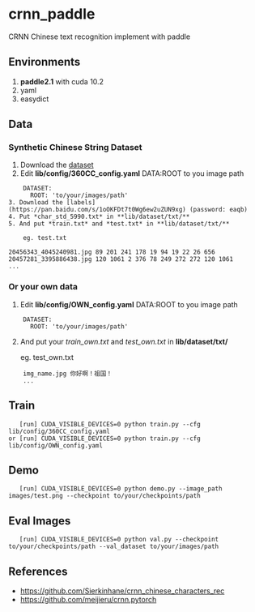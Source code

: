 # crnn_paddle
CRNN Chinese text recognition implement with paddle
## Environments
1. **paddle2.1** with cuda 10.2
2. yaml
3. easydict
## Data
### Synthetic Chinese String Dataset
1. Download the [dataset](https://pan.baidu.com/s/1ufYbnZAZ1q0AlK7yZ08cvQ)
2. Edit **lib/config/360CC_config.yaml** DATA:ROOT to you image path

```angular2html
    DATASET:
      ROOT: 'to/your/images/path'
3. Download the [labels](https://pan.baidu.com/s/1oOKFDt7t0Wg6ew2uZUN9xg) (password: eaqb)
4. Put *char_std_5990.txt* in **lib/dataset/txt/**
5. And put *train.txt* and *test.txt* in **lib/dataset/txt/**

    eg. test.txt
```
    20456343_4045240981.jpg 89 201 241 178 19 94 19 22 26 656
    20457281_3395886438.jpg 120 1061 2 376 78 249 272 272 120 1061
    ...


### Or your own data
1. Edit **lib/config/OWN_config.yaml** DATA:ROOT to you image path
```angular2html
    DATASET:
      ROOT: 'to/your/images/path'
```
2. And put your *train_own.txt* and *test_own.txt* in **lib/dataset/txt/**

    eg. test_own.txt
```
    img_name.jpg 你好啊！祖国！
    ...
```
## Train
```angular2html
   [run] CUDA_VISIBLE_DEVICES=0 python train.py --cfg lib/config/360CC_config.yaml
or [run] CUDA_VISIBLE_DEVICES=0 python train.py --cfg lib/config/OWN_config.yaml
```

## Demo
```angular2html
   [run] CUDA_VISIBLE_DEVICES=0 python demo.py --image_path images/test.png --checkpoint to/your/checkpoints/path
```

## Eval Images
```angular2html
   [run] CUDA_VISIBLE_DEVICES=0 python val.py --checkpoint to/your/checkpoints/path --val_dataset to/your/images/path
```

## References
- https://github.com/Sierkinhane/crnn_chinese_characters_rec
- https://github.com/meijieru/crnn.pytorch
